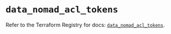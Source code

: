# `data_nomad_acl_tokens`

Refer to the Terraform Registry for docs: [`data_nomad_acl_tokens`](https://registry.terraform.io/providers/hashicorp/nomad/2.1.1/docs/data-sources/acl_tokens).
